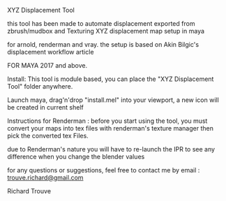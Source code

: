 XYZ Displacement Tool


this tool has been made to automate displacement exported from zbrush/mudbox and Texturing XYZ displacement map setup in maya


for arnold, renderman and vray.
the setup is based on Akin Bilgic's displacement workflow article

FOR MAYA 2017 and above.


Install:
This tool is module based, you can place the "XYZ Displacement Tool" folder anywhere.

Launch maya, drag'n'drop "install.mel" into your viewport, a new icon will be created in current shelf

Instructions for Renderman : 
before you start using the tool, you must convert your maps into tex files with renderman's texture manager then pick the converted tex Files.

due to Renderman's nature you will have to re-launch the IPR to see any difference when you change the blender values

for any questions or suggestions, feel free to contact me by email : trouve.richard@gmail.com

Richard Trouve 

